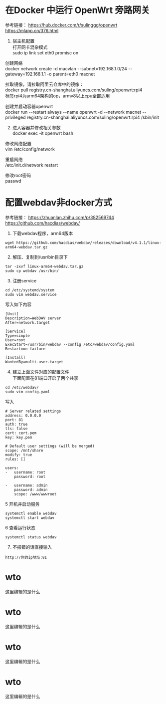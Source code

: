 # 在Docker 中运行 OpenWrt 旁路网关

参考链接：
https://hub.docker.com/r/sulinggg/openwrt
https://mlapp.cn/376.html

1. 宿主机配置\
打开网卡混杂模式\
sudo ip link set eth0 promisc on

创建网络\
docker network create -d macvlan --subnet=192.168.1.0/24 --gateway=192.168.1.1 -o parent=eth0 macnet

拉取镜像，请拉取阿里云仓库中的镜像：\
docker pull registry.cn-shanghai.aliyuncs.com/suling/openwrt:rpi4\
标签rpi4为arm64架构的op，armv8以上cpu全部适用

创建并启动容器openwrt\
docker run --restart always --name openwrt -d --network macnet --privileged registry.cn-shanghai.aliyuncs.com/suling/openwrt:rpi4 /sbin/init

2. 进入容器并修改相关参数\
docker exec -it openwrt bash

修改网络配置\
vim /etc/config/network

重启网络\
/etc/init.d/network restart

修改root密码\
passwd



# 配置webdav非docker方式
参考链接：
https://zhuanlan.zhihu.com/p/382569744
https://github.com/hacdias/webdav/

1. 下载webdav程序，arm64版本
```
wget https://github.com/hacdias/webdav/releases/download/v4.1.1/linux-arm64-webdav.tar.gz
```

2. 解压、复制到/usr/bin目录下
```
tar -zxvf linux-arm64-webdav.tar.gz
sudo cp webdav /usr/bin/
```

3. 注册service
```
cd /etc/systemd/system
sudo vim webdav.service
```
写入如下内容
```
[Unit]
Description=WebDAV server
After=network.target

[Service]
Type=simple
User=root
ExecStart=/usr/bin/webdav --config /etc/webdav/config.yaml
Restart=on-failure

[Install]
WantedBy=multi-user.target
```

4. 建立上面文件对应的配置文件\
下面配置在81端口开启了两个共享
```
cd /etc/webdav/
sudo vim config.yaml
```
写入
```
# Server related settings
address: 0.0.0.0 
port: 81
auth: true 
tls: false 
cert: cert.pem 
key: key.pem

# Default user settings (will be merged)
scope: /mnt/share 
modify: true 
rules: []
 
users:
-   username: root
    password: root

-   username: admin
    password: admin
    scope: /www/wwwroot
```

5 开机并启动服务
```
systemctl enable webdav
systemctl start webdav
```
6 查看运行状态
```
systemctl status webdav
```

7. 不报错的话直接输入
```
http://你的ip地址:81
```




# wto
这里编辑的是什么


# wto
这里编辑的是什么


# wto
这里编辑的是什么

# wto
这里编辑的是什么


